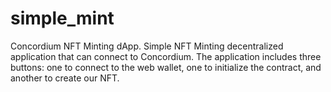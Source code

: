 # simple_mint
Concordium NFT Minting dApp.
Simple NFT Minting decentralized application that can connect to Concordium. The application includes three buttons: one to connect to the web wallet, one to initialize the contract, and another to create our NFT.
